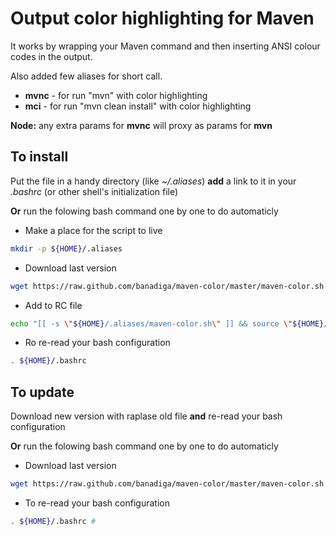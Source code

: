 Output color highlighting for Maven 
==============================

It works by wrapping your Maven command and then inserting ANSI colour codes in the output.

Also added few aliases for short call.
* **mvnc** - for run "mvn" with color highlighting
* **mci** - for run "mvn clean install" with color highlighting

**Node:** any extra params for **mvnc** will proxy as params for **mvn**

To install
------------------------

Put the file in a handy directory (like *~/.aliases*) **add** a link to it in your *.bashrc* (or other shell's initialization file)

**Or** run the folowing bash command one by one to do automaticly

* Make a place for the script to live 

```bash
mkdir -p ${HOME}/.aliases 
```

* Download last version

```bash
wget https://raw.github.com/banadiga/maven-color/master/maven-color.sh  --output-document=${HOME}/.aliases/maven-color.sh
```

* Add to RC file

```bash
echo "[[ -s \"${HOME}/.aliases/maven-color.sh\" ]] && source \"${HOME}/.aliases/maven-color.sh\"" >> ${HOME}/.bashrc # 
```

* Ro re-read your bash configuration

```bash
. ${HOME}/.bashrc
```


To update
------------------------

Download new version with raplase old file **and** re-read your bash configuration

**Or** run the folowing bash command one by one to do automaticly

* Download last version

```bash
wget https://raw.github.com/banadiga/maven-color/master/maven-color.sh  --output-document=${HOME}/.aliases/maven-color.sh
```
* To re-read your bash configuration

```bash
. ${HOME}/.bashrc # 
```
